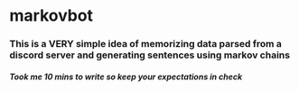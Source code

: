 # markovbot

### This is a VERY simple idea of memorizing data parsed from a discord server and generating sentences using markov chains
##### Took me 10 mins to write so keep your expectations in check
